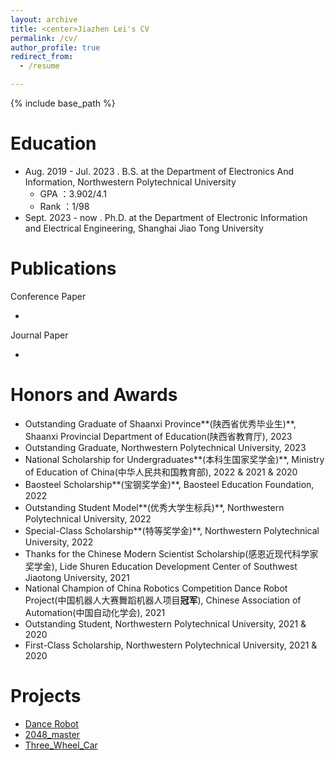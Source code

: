 ```yaml
---
layout: archive
title: <center>Jiazhen Lei's CV
permalink: /cv/
author_profile: true
redirect_from:
  - /resume

---
```


{% include base_path %}

Education
======

* Aug. 2019 - Jul. 2023 . B.S. at the Department of Electronics And Information, Northwestern Polytechnical University
  * GPA ：3.902/4.1
  * Rank ：1/98
* Sept. 2023 - now . Ph.D. at the Department of Electronic Information and Electrical Engineering, Shanghai Jiao Tong University

Publications
======

Conference Paper

* 

Journal Paper

* 

Honors and Awards
======
* Outstanding Graduate of Shaanxi Province**(陕西省优秀毕业生)**, Shaanxi Provincial Department of Education(陕西省教育厅), 2023
* Outstanding Graduate, Northwestern Polytechnical University, 2023
* National Scholarship for Undergraduates**(本科生国家奖学金)**, Ministry of Education of China(中华人民共和国教育部), 2022 & 2021 & 2020
* Baosteel Scholarship**(宝钢奖学金)**, Baosteel Education Foundation, 2022
* Outstanding Student Model**(优秀大学生标兵)**, Northwestern Polytechnical University, 2022
* Special-Class Scholarship**(特等奖学金)**, Northwestern Polytechnical University, 2022
* Thanks for the Chinese Modern Scientist Scholarship(感恩近现代科学家奖学金), Lide Shuren Education Development Center of Southwest Jiaotong University, 2021
* National Champion of China Robotics Competition Dance Robot Project(中国机器人大赛舞蹈机器人项目**冠军**), Chinese Association of Automation(中国自动化学会), 2021
* Outstanding Student, Northwestern Polytechnical University, 2021 & 2020
* First-Class Scholarship, Northwestern Polytechnical University, 2021 & 2020

Projects
======

* [Dance Robot](https://github.com/Jiazhen-Lei/Dance-Robot)
* [2048_master](https://github.com/Jiazhen-Lei/2048_master)
* [Three_Wheel_Car](https://github.com/Jiazhen-Lei/Three_Wheel_Car)

